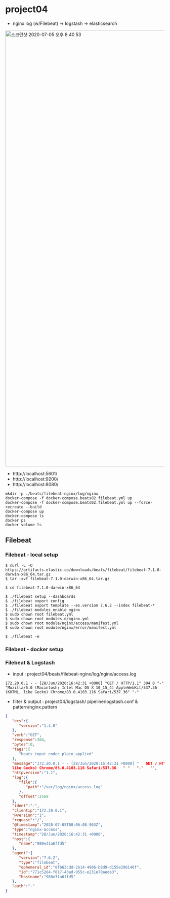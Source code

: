 # project04
- nginx log (w/Filebeat) -> logstash -> elasticsearch
<img width="1373" alt="스크린샷 2020-07-05 오후 8 40 53" src="https://user-images.githubusercontent.com/11022719/86531859-d3f1d280-beff-11ea-9ea6-e6a6b9991727.png">

- http://localhost:5601/
- http://localhost:9200/
- http://localhost:8080/

```
mkdir -p ./beats/filebeat-nginx/log/nginx
docker-compose -f docker-compose.beats02.filebeat.yml up
docker-compose -f docker-compose.beats02.filebeat.yml up --force-recreate --build 
docker-compose up
docker-compose ls
docker ps
docker volume ls
```

## Filebeat

### Filebeat - local setup
```
$ curl -L -O https://artifacts.elastic.co/downloads/beats/filebeat/filebeat-7.1.0-darwin-x86_64.tar.gz
$ tar -xvf filebeat-7.1.0-darwin-x86_64.tar.gz

$ cd filebeat-7.1.0-darwin-x86_64

$ ./filebeat setup --dashboards
$ ./filebeat export config
$ ./filebeat export template --es.version 7.6.2 --index filebeat-*
$ ./filebeat modules enable nginx
$ sudo chown root filebeat.yml
$ sudo chown root modules.d/nginx.yml
$ sudo chown root module/nginx/access/manifest.yml
$ sudo chown root module/nginx/error/manifest.yml

$ ./filebeat -e
```

### Filebeat - docker setup

### Filebeat & Logstash

- input : project04/beats/filebeat-nginx/log/nginx/access.log
```
172.20.0.1 - - [28/Jun/2020:16:42:31 +0000] "GET / HTTP/1.1" 304 0 "-" "Mozilla/5.0 (Macintosh; Intel Mac OS X 10_15_4) AppleWebKit/537.36 (KHTML, like Gecko) Chrome/83.0.4103.116 Safari/537.36" "-"
```

- filter & output : project04/logstash/ pipeline/logstash.conf & pattern/nginx.pattern
```json
{
   "ecs":{
      "version":"1.4.0"
   },
   "verb":"GET",
   "response":304,
   "bytes":0,
   "tags":[
      "beats_input_codec_plain_applied"
   ],
   "message":"172.20.0.1 - - [28/Jun/2020:16:42:31 +0000] "   GET / HTTP/1.1   " 304 0 "   "-"   " "   Mozilla/5.0 (Macintosh; Intel Mac OS X 10_15_4) AppleWebKit/537.36 (KHTML,
   like Gecko) Chrome/83.0.4103.116 Safari/537.36   " "   "-"   "",
   "httpversion":"1.1",
   "log":{
      "file":{
         "path":"/var/log/nginx/access.log"
      },
      "offset":2569
   },
   "ident":"-",
   "clientip":"172.20.0.1",
   "@version":"1",
   "request":"/",
   "@timestamp":"2020-07-05T08:06:08.903Z",
   "type":"nginx-access",
   "timestamp":"28/Jun/2020:16:42:31 +0000",
   "host":{
      "name":"980e31a6ffd5"
   },
   "agent":{
      "version":"7.6.2",
      "type":"filebeat",
      "ephemeral_id":"8fb63cdd-2b14-4906-b8d9-d155e296146f",
      "id":"771c5264-f817-43ad-955c-e231e70aeda3",
      "hostname":"980e31a6ffd5"
   },
   "auth":"-"
}
```
